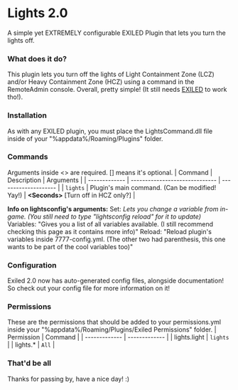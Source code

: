 # Lights 2.0
A simple yet EXTREMELY configurable EXILED Plugin that lets you turn the lights off.

### What does it do?
This plugin lets you turn off the lights of Light Containment Zone (LCZ) and/or Heavy Containment Zone (HCZ) using a command in the RemoteAdmin console. Overall, pretty simple! (It still needs [EXILED](https://github.com/galaxy119/EXILED "EXILED") to work tho!).

### Installation
As with any EXILED plugin, you must place the LightsCommand.dll file inside of your "%appdata%/Roaming/Plugins" folder.

### Commands
Arguments inside &lt;&gt; are required. [] means it's optional.
| Command | Description | Arguments |
| ------------- | ------------------------------ | -------------------- |
| `lights`   | Plugin's main command. (Can be modified! Yay!) | **&lt;Seconds&gt;** [Turn off in HCZ only?] |

**Info on lightsconfig's arguments:**
Set: *Lets you change a variable from in-game. (You still need to type "lightsconfig reload" for it to update)*
Variables: "Gives you a list of all variables available. (I still recommend checking this page as it contains more info)"
Reload: "Reload plugin's variables inside 7777-config.yml. (The other two had parenthesis, this one wants to be part of the cool variables too)"

### Configuration

Exiled 2.0 now has auto-generated config files, alongside documentation! So check out your config file for more information on it!

### Permissions
These are the permissions that should be added to your permissions.yml inside your "%appdata%/Roaming/Plugins/Exiled Permissions" folder.
| Permission  | Command |
| ------------- | ------------- |
| lights.light | `lights` |
| lights.* | `All` | 

### That'd be all
Thanks for passing by, have a nice day! :)
